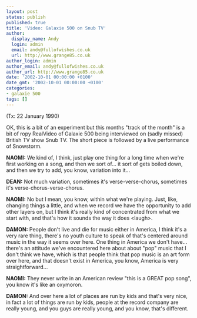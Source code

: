 ```yaml
---
layout: post
status: publish
published: true
title: 'Video: Galaxie 500 on Snub TV'
author:
  display_name: Andy
  login: admin
  email: andy@fullofwishes.co.uk
  url: http://www.grange85.co.uk
author_login: admin
author_email: andy@fullofwishes.co.uk
author_url: http://www.grange85.co.uk
date: '2002-10-01 00:00:00 +0100'
date_gmt: '2002-10-01 00:00:00 +0100'
categories:
- galaxie 500
tags: []
---
```

<p>(Tx: 22 January 1990)</p>
<p>OK, this is a bit of an experiment but this months "track of the month" is a bit of ropy RealVideo of Galaxie 500 being interviewed on (sadly missed) British TV show Snub TV. The short piece is followed by a live performance of Snowstorm.</p>
<div align="center"><figure class="caption "><figcaption class="caption-text"></figcaption></figure></div>
<p><b>NAOMI:</b> We kind of, I think, just play one thing for a long time when we're first working on a song, and then we sort of... it sort of gets boiled down, and then we try to add, you know, variation into it...</p>
<p><b>DEAN:</b> Not much variation, sometimes it's verse-verse-chorus, sometimes it's verse-chorus-verse-chorus.</p>
<p><b>NAOMI:</b> No but I mean, you know, within what we're playing. Just, like, changing things a little, and when we record we have the opportunity to add other layers on, but I think it's really kind of concentrated from what we start with, and that's how it sounds the way it does &lt;laugh&gt;.</p>
<p><b>DAMON:</b> People don't live and die for music either in America, I think it's a very rare thing, there's no youth culture to speak of that's centered around music in the way it seems over here. One thing in America we don't have... there's an attitude we've encountered here about about &quot;pop&quot; music that I don't think we have, which is that people think that pop music is an art form over here, and that doesn't exist in America, you know, America is very straightforward...</p>
<p><b>NAOMI:</b> They never write in an American review &quot;this is a GREAT pop song&quot;, you know it's like an oxymoron.</p>
<p><b>DAMON:</b> And over here a lot of places are run by kids and that's very nice, in fact a lot of things are run by kids, people at the record company are really young, and you guys are really young, and you know, that's different.</p>
